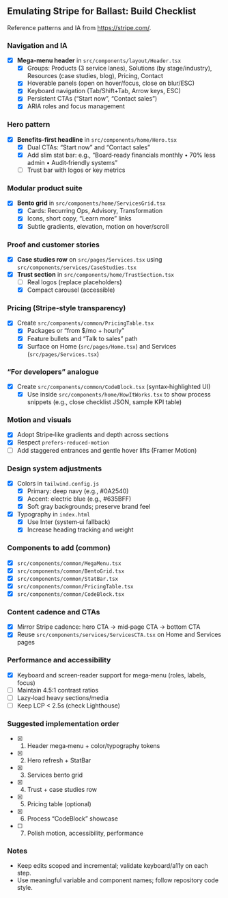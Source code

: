 ## Emulating Stripe for Ballast: Build Checklist

Reference patterns and IA from https://stripe.com/.

### Navigation and IA
- [x] **Mega‑menu header** in `src/components/layout/Header.tsx`
  - [x] Groups: Products (3 service lanes), Solutions (by stage/industry), Resources (case studies, blog), Pricing, Contact
  - [x] Hoverable panels (open on hover/focus, close on blur/ESC)
  - [x] Keyboard navigation (Tab/Shift+Tab, Arrow keys, ESC)
  - [x] Persistent CTAs (“Start now”, “Contact sales”)
  - [x] ARIA roles and focus management

### Hero pattern
- [x] **Benefits‑first headline** in `src/components/home/Hero.tsx`
  - [x] Dual CTAs: “Start now” and “Contact sales”
  - [x] Add slim stat bar: e.g., “Board‑ready financials monthly • 70% less admin • Audit‑friendly systems”
  - [ ] Trust bar with logos or key metrics

### Modular product suite
- [x] **Bento grid** in `src/components/home/ServicesGrid.tsx`
  - [x] Cards: Recurring Ops, Advisory, Transformation
  - [x] Icons, short copy, “Learn more” links
  - [x] Subtle gradients, elevation, motion on hover/scroll

### Proof and customer stories
- [x] **Case studies row** on `src/pages/Services.tsx` using `src/components/services/CaseStudies.tsx`
- [x] **Trust section** in `src/components/home/TrustSection.tsx`
  - [ ] Real logos (replace placeholders)
  - [x] Compact carousel (accessible)

### Pricing (Stripe‑style transparency)
- [x] Create `src/components/common/PricingTable.tsx`
  - [x] Packages or “from $/mo + hourly”
  - [x] Feature bullets and “Talk to sales” path
  - [x] Surface on Home (`src/pages/Home.tsx`) and Services (`src/pages/Services.tsx`)

### “For developers” analogue
- [x] Create `src/components/common/CodeBlock.tsx` (syntax‑highlighted UI)
  - [x] Use inside `src/components/home/HowItWorks.tsx` to show process snippets (e.g., close checklist JSON, sample KPI table)

### Motion and visuals
- [x] Adopt Stripe‑like gradients and depth across sections
- [x] Respect `prefers-reduced-motion`
- [ ] Add staggered entrances and gentle hover lifts (Framer Motion)

### Design system adjustments
- [x] Colors in `tailwind.config.js`
  - [x] Primary: deep navy (e.g., #0A2540)
  - [x] Accent: electric blue (e.g., #635BFF)
  - [x] Soft gray backgrounds; preserve brand feel
- [x] Typography in `index.html`
  - [x] Use Inter (system‑ui fallback)
  - [x] Increase heading tracking and weight

### Components to add (common)
- [x] `src/components/common/MegaMenu.tsx`
- [x] `src/components/common/BentoGrid.tsx`
- [x] `src/components/common/StatBar.tsx`
- [x] `src/components/common/PricingTable.tsx`
- [x] `src/components/common/CodeBlock.tsx`

### Content cadence and CTAs
- [x] Mirror Stripe cadence: hero CTA → mid‑page CTA → bottom CTA
- [x] Reuse `src/components/services/ServicesCTA.tsx` on Home and Services pages

### Performance and accessibility
- [x] Keyboard and screen‑reader support for mega‑menu (roles, labels, focus)
- [ ] Maintain 4.5:1 contrast ratios
- [ ] Lazy‑load heavy sections/media
- [ ] Keep LCP < 2.5s (check Lighthouse)

### Suggested implementation order
- [x] 1) Header mega‑menu + color/typography tokens
- [x] 2) Hero refresh + StatBar
- [x] 3) Services bento grid
- [x] 4) Trust + case studies row
- [x] 5) Pricing table (optional)
- [x] 6) Process “CodeBlock” showcase
- [ ] 7) Polish motion, accessibility, performance

### Notes
- Keep edits scoped and incremental; validate keyboard/a11y on each step.
- Use meaningful variable and component names; follow repository code style.